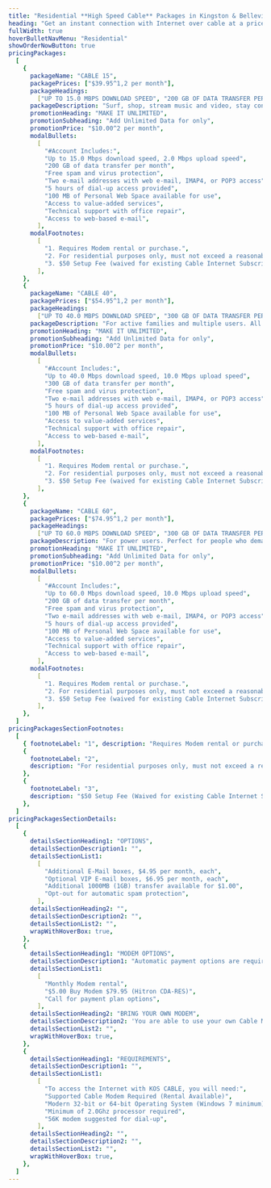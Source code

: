 ```yaml
---
title: "Residential **High Speed Cable** Packages in Kingston & Belleville, Ontario"
heading: "Get an instant connection with Internet over cable at a price that suits your needs."
fullWidth: true
hoverBulletNavMenu: "Residential"
showOrderNowButton: true
pricingPackages:
  [
    {
      packageName: "CABLE 15",
      packagePrices: ["$39.95^1,2 per month"],
      packageHeadings:
        ["UP TO 15.0 MBPS DOWNLOAD SPEED", "200 GB OF DATA TRANSFER PER MONTH"],
      packageDescription: "Surf, shop, stream music and video, stay connected with family and friends.",
      promotionHeading: "MAKE IT UNLIMITED",
      promotionSubheading: "Add Unlimited Data for only",
      promotionPrice: "$10.00^2 per month",
      modalBullets:
        [
          "#Account Includes:",
          "Up to 15.0 Mbps download speed, 2.0 Mbps upload speed",
          "200 GB of data transfer per month",
          "Free spam and virus protection",
          "Two e-mail addresses with web e-mail, IMAP4, or POP3 access",
          "5 hours of dial-up access provided",
          "100 MB of Personal Web Space available for use",
          "Access to value-added services",
          "Technical support with office repair",
          "Access to web-based e-mail",
        ],
      modalFootnotes:
        [
          "1. Requires Modem rental or purchase.",
          "2. For residential purposes only, must not exceed a reasonable amount of usage",
          "3. $50 Setup Fee (waived for existing Cable Internet Subscribers for service at their existing location)",
        ],
    },
    {
      packageName: "CABLE 40",
      packagePrices: ["$54.95^1,2 per month"],
      packageHeadings:
        ["UP TO 40.0 MBPS DOWNLOAD SPEED", "300 GB OF DATA TRANSFER PER MONTH"],
      packageDescription: "For active families and multiple users. All the features with more speed and data",
      promotionHeading: "MAKE IT UNLIMITED",
      promotionSubheading: "Add Unlimited Data for only",
      promotionPrice: "$10.00^2 per month",
      modalBullets:
        [
          "#Account Includes:",
          "Up to 40.0 Mbps download speed, 10.0 Mbps upload speed",
          "300 GB of data transfer per month",
          "Free spam and virus protection",
          "Two e-mail addresses with web e-mail, IMAP4, or POP3 access",
          "5 hours of dial-up access provided",
          "100 MB of Personal Web Space available for use",
          "Access to value-added services",
          "Technical support with office repair",
          "Access to web-based e-mail",
        ],
      modalFootnotes:
        [
          "1. Requires Modem rental or purchase.",
          "2. For residential purposes only, must not exceed a reasonable amount of usage",
          "3. $50 Setup Fee (waived for existing Cable Internet Subscribers for service at their existing location)",
        ],
    },
    {
      packageName: "CABLE 60",
      packagePrices: ["$74.95^1,2 per month"],
      packageHeadings:
        ["UP TO 60.0 MBPS DOWNLOAD SPEED", "300 GB OF DATA TRANSFER PER MONTH"],
      packageDescription: "For power users. Perfect for people who demand the most speed available.",
      promotionHeading: "MAKE IT UNLIMITED",
      promotionSubheading: "Add Unlimited Data for only",
      promotionPrice: "$10.00^2 per month",
      modalBullets:
        [
          "#Account Includes:",
          "Up to 60.0 Mbps download speed, 10.0 Mbps upload speed",
          "200 GB of data transfer per month",
          "Free spam and virus protection",
          "Two e-mail addresses with web e-mail, IMAP4, or POP3 access",
          "5 hours of dial-up access provided",
          "100 MB of Personal Web Space available for use",
          "Access to value-added services",
          "Technical support with office repair",
          "Access to web-based e-mail",
        ],
      modalFootnotes:
        [
          "1. Requires Modem rental or purchase.",
          "2. For residential purposes only, must not exceed a reasonable amount of usage",
          "3. $50 Setup Fee (waived for existing Cable Internet Subscribers for service at their existing location)",
        ],
    },
  ]
pricingPackagesSectionFootnotes:
  [
    { footnoteLabel: "1", description: "Requires Modem rental or purchase." },
    {
      footnoteLabel: "2",
      description: "For residential purposes only, must not exceed a reasonable amount of usage",
    },
    {
      footnoteLabel: "3",
      description: "$50 Setup Fee (Waived for existing Cable Internet Subscribers for service at their current location.)",
    },
  ]
pricingPackagesSectionDetails:
  [
    {
      detailsSectionHeading1: "OPTIONS",
      detailsSectionDescription1: "",
      detailsSectionList1:
        [
          "Additional E-Mail boxes, $4.95 per month, each",
          "Optional VIP E-mail boxes, $6.95 per month, each",
          "Additional 1000MB (1GB) transfer available for $1.00",
          "Opt-out for automatic spam protection",
        ],
      detailsSectionHeading2: "",
      detailsSectionDescription2: "",
      detailsSectionList2: "",
      wrapWithHoverBox: true,
    },
    {
      detailsSectionHeading1: "MODEM OPTIONS",
      detailsSectionDescription1: "Automatic payment options are required.",
      detailsSectionList1:
        [
          "Monthly Modem rental",
          "$5.00 Buy Modem $79.95 (Hitron CDA-RES)",
          "Call for payment plan options",
        ],
      detailsSectionHeading2: "BRING YOUR OWN MODEM",
      detailsSectionDescription2: 'You are able to use your own Cable Modem if it is in our <Link href="/modem/list">supported modem list</Link>.',
      detailsSectionList2: "",
      wrapWithHoverBox: true,
    },
    {
      detailsSectionHeading1: "REQUIREMENTS",
      detailsSectionDescription1: "",
      detailsSectionList1:
        [
          "To access the Internet with KOS CABLE, you will need:",
          "Supported Cable Modem Required (Rental Available)",
          "Modern 32-bit or 64-bit Operating System (Windows 7 minimum)",
          "Minimum of 2.0Ghz processor required",
          "56K modem suggested for dial-up",
        ],
      detailsSectionHeading2: "",
      detailsSectionDescription2: "",
      detailsSectionList2: "",
      wrapWithHoverBox: true,
    },
  ]
---
```

